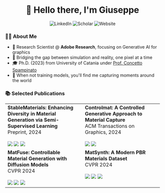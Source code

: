 <h1 align="center">👋 Hello there, I'm Giuseppe</h1>

<p align="center">
  <img src="https://img.shields.io/badge/-LinkedIn-0A66C2?style=for-the-badge&logo=linkedin&logoColor=white" alt="LinkedIn">
  <img src="https://img.shields.io/badge/-Scholar-4285F4?style=for-the-badge&logo=googlescholar&logoColor=white" alt="Scholar">
  <img src="https://img.shields.io/badge/-gvecchio.com-00599C?style=for-the-badge&logo=globe&logoColor=white" alt="Website">
</p>

### 👨‍💻 About Me
- 🎨 Research Scientist @ **Adobe Research**, focusing on Generative AI for graphics
- 🔮 Bridging the gap between simulation and reality, one pixel at a time
- 🎓 Ph.D. (2023) from University of Catania under [Prof. Concetto Spampinato](https://www.dieei.unict.it/docenti/concetto.spampinato?eng)
- 📸 When not training models, you'll find me capturing moments around the world

<!--![Giuseppe's GitHub stats](https://github-readme-stats.vercel.app/api?username=giuvecchio&show_icons=true&theme=dark)-->

<!--
### 🛠️ Tech Stack
<p align="center">
  <img src="https://img.shields.io/badge/-Python-3776AB?style=for-the-badge&logo=python&logoColor=white" alt="Python">
  <img src="https://img.shields.io/badge/-Pytorch-EE4C2C?style=for-the-badge&logo=pytorch&logoColor=white" alt="PyTorch">
  <img src="https://img.shields.io/badge/-C++-00599C?style=for-the-badge&logo=c%2B%2B&logoColor=white" alt="C++">
  <img src="https://img.shields.io/badge/-Cuda-76B900?style=for-the-badge&logo=nvidia&logoColor=white" alt="CUDA">
  <img src="https://img.shields.io/badge/-Unreal_Engine-313131?style=for-the-badge&logo=unreal-engine&logoColor=white" alt="Unreal Engine">
</p>
-->

<!--
### 🚀 Featured Projects
<p align="center">
  <a href="[project-link]">
    <img align="center" src="https://github-readme-stats.vercel.app/api/pin/?username=giuvecchio&repo=matfuse-sd&theme=dark" />
  </a>
  <a href="[project-link]">
    <img align="center" src="https://github-readme-stats.vercel.app/api/pin/?username=perceivelab&repo=surfacenet&theme=dark" />
  </a>
  <a href="[project-link]">
    <img align="center" src="https://github-readme-stats.vercel.app/api/pin/?username=giuvecchio&repo=PyPBR&theme=dark" />
  </a>
</p>
-->

<!--
### 🎯 Highlighted Research
- **StableMaterials: Enhancing Diversity in Material Generation via Semi-Supervised Learning**
  - 🔍 [Paper](https://arxiv.org/abs/2406.09293) | [Project Page](https://gvecchio.com/stablematerials/)
    
- **Controlmat: a controlled generative approach to material capture**
  - 🏆 Published at ACM Transactions on Graphics
  - 🔍 [Paper](https://arxiv.org/abs/2309.01700) | [Project Page](https://gvecchio.com/controlmat/)

- **MatFuse: Controllable Material Generation with Diffusion Models**
  - 🏆 Published at CVPR 2024
  - 🔍 [Paper](https://arxiv.org/abs/2308.11408) | [Project Page](https://gvecchio.com/matfuse/) | [Code](https://github.com/giuvecchio/matfuse-sd)
-->

### 📚 Selected Publications

<div align="center">
 <table>
   <tr>
     <td width="50%" valign="top">
       <b>StableMaterials: Enhancing Diversity in Material Generation via Semi-Supervised Learning</b><br>
       Preprint, 2024 <br><br>
       <a href="https://arxiv.org/abs/2406.09293"><img src="https://img.shields.io/badge/-📄_Paper-lightgrey?style=for-the-badge"></a>
       <a href="https://gvecchio.com/stablematerials/"><img src="https://img.shields.io/badge/-🔗_Project-blue?style=for-the-badge"></a>
       <a href="https://huggingface.co/gvecchio/stablematerials"><img src="https://img.shields.io/badge/-🤗_Model-yellow?style=for-the-badge"></a>
     </td>
     <td width="50%" valign="top">
       <b>Controlmat: A Controlled Generative Approach to Material Capture</b><br>
       ACM Transactions on Graphics, 2024 <br><br>
       <a href="https://arxiv.org/abs/2309.01700"><img src="https://img.shields.io/badge/-📄_Paper-lightgrey?style=for-the-badge"></a>
       <a href="https://gvecchio.com/controlmat/"><img src="https://img.shields.io/badge/-🔗_Project-blue?style=for-the-badge"></a>
     </td>
   </tr>
   <tr>
     <td width="50%" valign="top">
       <b>MatFuse: Controllable Material Generation with Diffusion Models</b><br>
       CVPR 2024 <br><br>
       <a href="https://arxiv.org/abs/2308.11408"><img src="https://img.shields.io/badge/-📄_Paper-lightgrey?style=for-the-badge"></a>
       <a href="https://gvecchio.com/matfuse/"><img src="https://img.shields.io/badge/-🔗_Project-blue?style=for-the-badge"></a>
       <a href="https://github.com/giuvecchio/matfuse-sd"><img src="https://img.shields.io/badge/-Code-gray?style=for-the-badge&logo=github"></a>
     </td>
     <td width="50%" valign="top">
       <b>MatSynth: A Modern PBR Materials Dataset</b><br>
       CVPR 2024 <br><br>
       <a href="https://arxiv.org/abs/2401.06056"><img src="https://img.shields.io/badge/-📄_Paper-lightgrey?style=for-the-badge"></a>
       <a href="https://gvecchio.com/matsynth/"><img src="https://img.shields.io/badge/-🔗_Project-blue?style=for-the-badge"></a>
       <a href="https://huggingface.co/datasets/gvecchio/MatSynth"><img src="https://img.shields.io/badge/-🤗_Dataset-yellow?style=for-the-badge"></a>
     </td>
   </tr>
 </table>
</div>
